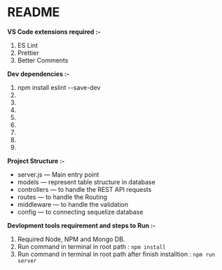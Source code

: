# README

**VS Code extensions required :-**

1. ES Lint
2. Prettier 
3. Better Comments


**Dev dependencies :-**

1. npm install eslint --save-dev
2. 
3. 
4. 
5. 
6. 
7. 
8. 
9. 


**Project Structure :-**

- server.js — Main entry point
- models —  represent table structure in database
- controllers — to handle the REST API requests
- routes — to handle the Routing
- middleware — to handle the validation
- config — to connecting sequelize database


**Devlopment tools requirement and steps to Run :-**

1. Required Node, NPM and Mongo DB.
2. Run command in terminal in root path : `npm install`
3. Run command in terminal in root path after finish installtion : `npm run server`
